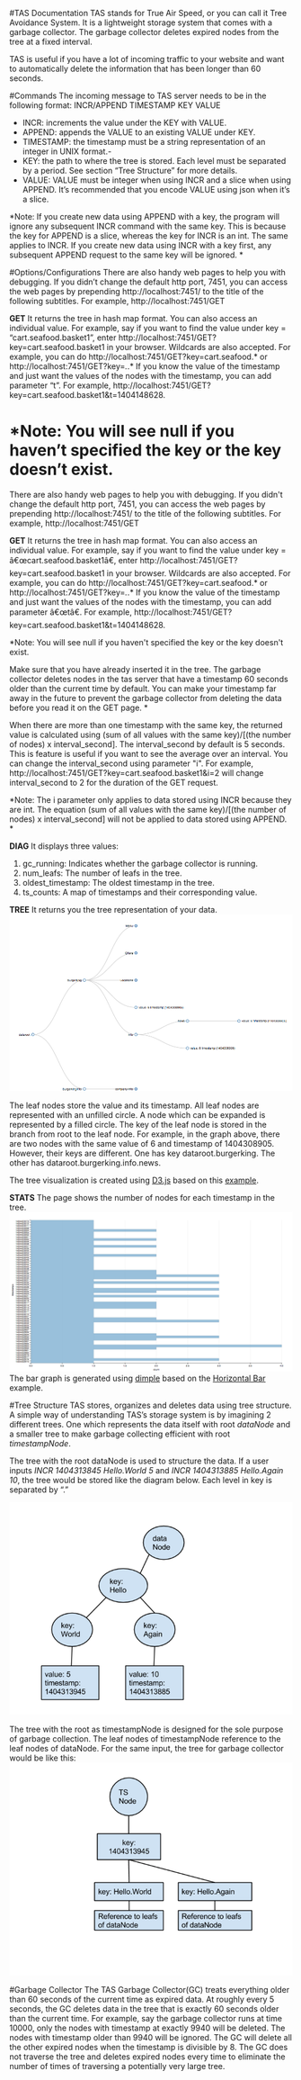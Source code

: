 #TAS Documentation
TAS stands for True Air Speed, or you can call it Tree Avoidance System. It is a lightweight storage system that comes with a garbage collector. The garbage collector deletes expired nodes from the tree at a fixed interval.

TAS is useful if you have a lot of incoming traffic to your website and want to automatically delete the information that has been longer than 60 seconds.

#Commands
The incoming message to TAS server needs to be in the following format:
	INCR/APPEND TIMESTAMP KEY VALUE

- INCR: increments the value under the KEY with VALUE. 
- APPEND: appends the VALUE to an existing VALUE under KEY. 
- TIMESTAMP: the timestamp must be a string representation of an integer in UNIX format.-
- KEY: the path to where the tree is stored. Each level must be separated by a period. See section “Tree Structure” for more details.
- VALUE: VALUE must be integer when using INCR and a slice when using APPEND. It’s recommended that you encode VALUE using json when it’s a slice.

*Note:
If you create new data using APPEND with a key, the program will ignore any subsequent INCR command with the same key. This is because the key for APPEND is a slice, whereas the key for INCR is an int. The same applies to INCR. If you create new data using INCR with a key first, any subsequent APPEND request to the same key will be ignored.
*

#Options/Configurations
There are also handy web pages to help you with debugging. If you didn’t change the default http port, 7451, you can access the web pages by prepending http://localhost:7451/ to the title of the following subtitles. For example, http://localhost:7451/GET 

**GET**
It returns the tree in hash map format. 
You can also access an individual value. For example, say if you want to find the value under key = “cart.seafood.basket1”, enter http://localhost:7451/GET?key=cart.seafood.basket1 in your browser.
Wildcards are also accepted. For example, you can do http://localhost:7451/GET?key=cart.seafood.* or http://localhost:7451/GET?key=*.*.* 
If you know the value of the timestamp and just want the values of the nodes with the timestamp, you can add parameter “t”. For example, http://localhost:7451/GET?key=cart.seafood.basket1&t=1404148628.

*Note:
You will see null if you haven’t specified the key or the key doesn’t exist. 
=======
There are also handy web pages to help you with debugging. If you didn't change the default http port, 7451, you can access the web pages by prepending http://localhost:7451/ to the title of the following subtitles. For example, http://localhost:7451/GET 

**GET**
It returns the tree in hash map format. 
You can also access an individual value. For example, say if you want to find the value under key = â€œcart.seafood.basket1â€, enter http://localhost:7451/GET?key=cart.seafood.basket1 in your browser.
Wildcards are also accepted. For example, you can do http://localhost:7451/GET?key=cart.seafood.* or http://localhost:7451/GET?key=*.*.* 
If you know the value of the timestamp and just want the values of the nodes with the timestamp, you can add parameter â€œtâ€. For example, http://localhost:7451/GET?key=cart.seafood.basket1&t=1404148628.

*Note:
You will see null if you haven't specified the key or the key doesn't exist. 

Make sure that you have already inserted it in the tree.
The garbage collector deletes nodes in the tas server that have a timestamp 60 seconds older than the current time by default. You can make your timestamp far away in the future to prevent the garbage collector from deleting the data before you read it on the GET page.
*

When there are more than one timestamp with the same key, the returned value is calculated using (sum of all values with the same key)/[(the number of nodes) x interval\_second]. The interval\_second by default is 5 seconds. This is feature is useful if you want to see the average over an interval. You can change the interval\_second using parameter "i". For example, http://localhost:7451/GET?key=cart.seafood.basket1&i=2 will change interval\_second to 2 for the duration of the GET request.

*Note:
The i parameter only applies to data stored using INCR because they are int. The equation (sum of all values with the same key)/[(the number of nodes) x interval\_second] will not be applied to data stored using APPEND.
*

**DIAG**
It displays three values:
1. gc_running: Indicates whether the garbage collector is running.
2. num_leafs: The number of leafs in the tree.
3. oldest_timestamp: The oldest timestamp in the tree.
4. ts_counts: A map of timestamps and their corresponding value.

**TREE**
It returns you the tree representation of your data.
![TREE](./images/Tree.png)

The leaf nodes store the value and its timestamp. All leaf nodes are represented with an unfilled circle. A node which can be expanded is represented by a filled circle. 
The key of the leaf node is stored in the branch from root to the leaf node. For example, in the graph above, there are two nodes with the same value of 6 and timestamp of 1404308905. However, their keys are different. One has key dataroot.burgerking. The other has dataroot.burgerking.info.news.

The tree visualization is created using [D3.js](http://d3js.org/) based on this [example](http://bl.ocks.org/mbostock/4339083).

**STATS**
The page shows the number of nodes for each timestamp in the tree.
![Graph](./images/graph.png)
The bar graph is generated using [dimple](http://dimplejs.org/) based on the [Horizontal Bar](http://dimplejs.org/examples_viewer.html?id=bars_horizontal) example.

#Tree Structure
TAS stores, organizes and deletes data using tree structure. A simple way of understanding TAS’s storage system is by imagining 2 different trees. One which represents the data itself with root *dataNode* and a smaller tree to make garbage collecting efficient with root *timestampNode*.

The tree with the root dataNode is used to structure the data. If a user inputs *INCR 1404313845 Hello.World 5* and *INCR 1404313885 Hello.Again 10*, the tree would be stored like the diagram below. Each level in key is separated by “.”

![tree structure diagram1](./images/treestruct1.png)

The tree with the root as timestampNode is designed for the sole purpose of garbage collection. The leaf nodes of timestampNode reference to the leaf nodes of dataNode. For the same input, the tree for garbage collector would be like this:
![tree structure diagram2](./images/treestruct2.png)


#Garbage Collector
The TAS Garbage Collector(GC) treats everything older than 60 seconds of the current time as expired data. At roughly every 5 seconds, the GC deletes data in the tree that is exactly 60 seconds older than the current time. For example, say the garbage collector runs at time 10000, only the nodes with timestamp at exactly 9940 will be deleted. The nodes with timestamp older than 9940 will be ignored. The GC will delete all the other expired nodes when the timestamp is divisible by 8. The GC does not traverse the tree and deletes expired nodes every time to eliminate the number of times of traversing a potentially very large tree.
